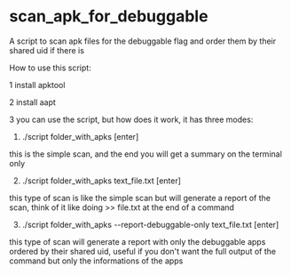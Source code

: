 # scan_apk_for_debuggable
A script to scan apk files for the debuggable flag and order them by their shared uid if there is

How to use this script:

1 install apktool

2 install aapt

3 you can use the script, but how does it work, it has three modes:

1. ./script folder_with_apks [enter]

this is the simple scan, and the end you will get a summary on the terminal only

2. ./script folder_with_apks text_file.txt [enter]

this type of scan is like the simple scan but will generate a report of the scan, think of it like doing >> file.txt at the end of a command

3. ./script folder_with_apks --report-debuggable-only text_file.txt [enter]

this type of scan will generate a report with only the debuggable apps ordered by their shared uid, useful if you don't want the full output of the command but only the informations of the apps
